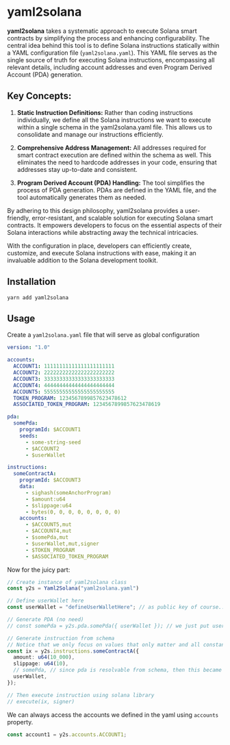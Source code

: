 # yaml2solana

**yaml2solana** takes a systematic approach to execute Solana smart contracts by simplifying the process and enhancing configurability. The central idea behind this tool is to define Solana instructions statically within a YAML configuration file (`yaml2solana.yaml`). This YAML file serves as the single source of truth for executing Solana instructions, encompassing all relevant details, including account addresses and even Program Derived Account (PDA) generation.

## Key Concepts:

1. **Static Instruction Definitions:** Rather than coding instructions individually, we define all the Solana instructions we want to execute within a single schema in the yaml2solana.yaml file. This allows us to consolidate and manage our instructions efficiently.

2. **Comprehensive Address Management:** All addresses required for smart contract execution are defined within the schema as well. This eliminates the need to hardcode addresses in your code, ensuring that addresses stay up-to-date and consistent.

3. **Program Derived Account (PDA) Handling:** The tool simplifies the process of PDA generation. PDAs are defined in the YAML file, and the tool automatically generates them as needed.

By adhering to this design philosophy, yaml2solana provides a user-friendly, error-resistant, and scalable solution for executing Solana smart contracts. It empowers developers to focus on the essential aspects of their Solana interactions while abstracting away the technical intricacies.

With the configuration in place, developers can efficiently create, customize, and execute Solana instructions with ease, making it an invaluable addition to the Solana development toolkit.

## Installation

`yarn add yaml2solana`

## Usage

Create a `yaml2solana.yaml` file that will serve as global configuration

```yaml
version: "1.0"

accounts:
  ACCOUNT1: 11111111111111111111111
  ACCOUNT2: 22222222222222222222222
  ACCOUNT3: 33333333333333333333333
  ACCOUNT4: 44444444444444444444444
  ACCOUNT5: 55555555555555555555555
  TOKEN_PROGRAM: 1234567899857623478612
  ASSOCIATED_TOKEN_PROGRAM: 1234567899857623478619

pda:
  somePda:
    programId: $ACCOUNT1
    seeds:
      - some-string-seed
      - $ACCOUNT2
      - $userWallet

instructions:
  someContractA:
    programId: $ACCOUNT3
    data:
      - sighash(someAnchorProgram)
      - $amount:u64
      - $slippage:u64
      - bytes(0, 0, 0, 0, 0, 0, 0, 0)
    accounts:
      - $ACCOUNT5,mut
      - $ACCOUNT4,mut
      - $somePda,mut
      - $userWallet,mut,signer
      - $TOKEN_PROGRAM
      - $ASSOCIATED_TOKEN_PROGRAM
```

Now for the juicy part:

```ts
// Create instance of yaml2solana class
const y2s = Yaml2Solana("yaml2solana.yaml")

// Define userWallet here
const userWallet = "defineUserWalletHere"; // as public key of course...

// Generate PDA (no need)
// const somePda = y2s.pda.somePda({ userWallet }); // we just put userWallet variable here. Everything is defined in the yaml config file.

// Generate instruction from schema
// Notice that we only focus on values that only matter and all constant stuff are already defined in the config.
const ix = y2s.instructions.someContractA({
  amount: u64(10_000),
  slippage: u64(10),
  // somePda, // since pda is resolvable from schema, then this became optional
  userWallet,
});

// Then execute instruction using solana library
// execute(ix, signer)
```

We can always access the accounts we defined in the yaml using `accounts` property.

```ts
const account1 = y2s.accounts.ACCOUNT1;
```

